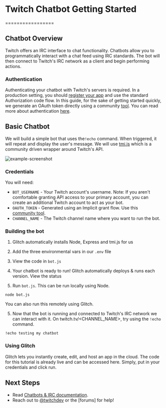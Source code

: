 # Twitch Chatbot Getting Started 
=================

## Chatbot Overview

Twitch offers an IRC interface to chat functionality. Chatbots allow you to programmatically interact with a chat feed using IRC standards. The bot will then connect to Twitch's IRC network as a client and begin performing actions. 

### Authentication

Authenticating your chatbot with Twitch's servers is required. In a production setting, you should [register your app](https://dev.twitch.tv/docs/authentication/#registration) and use the standard Authorization code flow. In this guide, for the sake of getting started quickly, we generate an OAuth token directly using a community [tool](https://twitchapps.com/tmi/). You can read more about authentication [here](https://dev.twitch.tv/docs/authentication/). 


## Basic Chatbot

We will build a simple bot that uses the`!echo` command. When triggered, it will repeat and display the user's message. We will use [tmi.js](https://docs.tmijs.org/) which is a community driven wrapper around Twitch's API.  

![example-screenshot](https://cdn.glitch.com/1e2f7667-2601-49f0-af69-ba4f114185fe%2Fchatbot-example.png?1544046380305)

### Credentials

You will need:

* `BOT_USERNAME` - Your Twitch account's username. Note: If you aren't comfortable granting API access to your primary account, you can create an additional Twitch account to act as your bot.
* `OAUTH_TOKEN` - Generated using an Implicit grant flow. Use this [community tool](https://twitchapps.com/tmi/).
* `CHANNEL_NAME` - The Twitch channel name where you want to run the bot.  

### Building the bot


1. Glitch automatically installs Node, Express and tmi.js for us

2. Add the three environmental vars in our `.env` file

3. View the code in `bot.js` 

3. Your chatbot is ready to run! Glitch automatically deploys & runs each version. View the status 

4. Run `bot.js`. This can be run locally using Node.

`node bot.js`

You can also run this remotely using Glitch.

5. Now that the bot is running and connected to Twitch's IRC network we can interact with it. On twitch.tv/<CHANNEL_NAME>, try using the `!echo` command. 

`!echo testing my chatbot` 


### Using Glitch
 
Glitch lets you instantly create, edit, and host an app in the cloud. The code for this tutorial is already live and can be accessed here. Simply, put in your credentials and click run.

## Next Steps

* Read [Chatbots & IRC documentation](https://dev.twitch.tv/docs/irc/guide/).
* Reach out to [@twitchdev]() or the [forums] for help!


